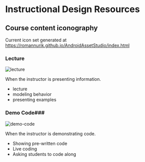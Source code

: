 # Instructional Design Resources #
## Course content iconography ##

Current icon set generated at https://romannurik.github.io/AndroidAssetStudio/index.html

### Lecture ###
![lecture](https://github.com/coding-boot-camp/lp-template/blob/master/id-resources/icons/icon_lecture/res/mipmap-hdpi/c_lecture.png)

When the instructor is presenting information.
- lecture
- modeling behavior
- presenting examples

### Demo Code###
![demo-code](https://github.com/coding-boot-camp/lp-template/blob/master/id-resources/icons/icon_demo_code/res/mipmap-hdpi/ic_show_code.png)

When the instructor is demonstrating code.
- Showing pre-written code
- Live coding
- Asking students to code along